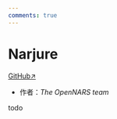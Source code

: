 ```yaml
---
comments: true
---
```


# Narjure

[GitHub↗](https://github.com/opennars/narjure)

- 作者：*The OpenNARS team*

todo
